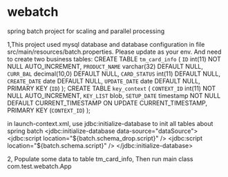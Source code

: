 # webatch
spring batch project for scaling and parallel processing


1,This project used mysql database and database configuration in file src/main/resources/batch.properties. Please update as your env.
  And need to create two business tables:
  CREATE TABLE `tm_card_info` (
  `ID` int(11) NOT NULL AUTO_INCREMENT,
  `PRODUCT_NAME` varchar(32) DEFAULT NULL,
  `CURR_BAL` decimal(10,0) DEFAULT NULL,
  `CARD_STATUS` int(11) DEFAULT NULL,
  `CREATE_DATE` date DEFAULT NULL,
  `UPDATE_DATE` date DEFAULT NULL,
  PRIMARY KEY (`ID`)
);
CREATE TABLE `key_context` (
  `CONTEXT_ID` int(11) NOT NULL AUTO_INCREMENT,
  `KEY_LIST` blob,
  `SETUP_DATE` timestamp NOT NULL DEFAULT CURRENT_TIMESTAMP ON UPDATE CURRENT_TIMESTAMP,
  PRIMARY KEY (`CONTEXT_ID`)
);

in launch-context.xml, use jdbc:initialize-database to init all tables about spring batch 
<jdbc:initialize-database data-source="dataSource">
   <jdbc:script location="${batch.schema_drop.script}" /> <jdbc:script location="${batch.schema.script}" />
</jdbc:initialize-database> 

2, Populate some data to table tm_card_info, Then run main class com.test.webatch.App
